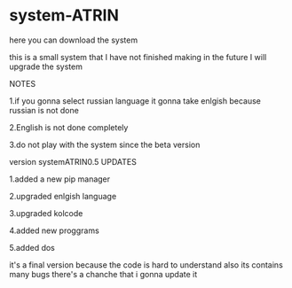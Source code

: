 # system-ATRIN
here you can download the system

this is a small system that I have not finished making in the future I will upgrade the system

NOTES

  1.if you gonna select russian language it gonna take enlgish because russian is not done
  
  2.English is not done completely
  
  3.do not play with the system since the beta version


version systemATRIN0.5
UPDATES

  1.added a new pip manager
  
  2.upgraded enlgish language
  
  3.upgraded kolcode
  
  4.added new proggrams
  
  5.added dos
  
it's a final version
because the code is hard to understand also its contains many bugs
there's a chanche that i gonna update it
